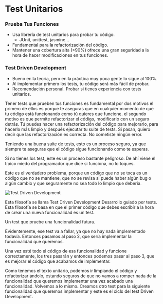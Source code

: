 # Test Unitarios

### Prueba Tus Funciones

- Usa librería de test unitarios para probar tu código.
    - JUnit, unittest, jasmine...
- Fundamental para la refactorización del código.
- Mantener una cobertura alta (>90%) ofrece una gran seguridad a la hora de hacer modificaciones en tus funciones.

### Test Driven Development

- Bueno en la teoría, pero en la práctica muy poca gente lo sigue al 100%.
- Al implementar primero los tests, tu código será más fácil de probar.
- Recomendación personal. Probar si tienes experiencia con tests unitarios.

Tener tests que prueben tus funciones es fundamental por dos motivos el primero de ellos es porque te aseguras que en cualquier momento de que tu código está funcionando como tú quieres que funcione. el segundo motivo es que permite refactorizar el código, modificarlo con un seguro detrás.
Tú puedes hacer una refactorización del código para mejorarlo, para hacerlo más limpio y después ejecutar tu suite de tests.
Si pasan, quiero decir que las refactorización es correcta. No cometiste ningún error.

Teniendo una buena suite de tests, esto es un proceso seguro, ya que siempre te aseguras que el código sigue funcionando como te esperas.

Si no tienes los test, este es un proceso bastante peligroso. De ahí viene el típico miedo del programador que dice si funciona, no lo toques.

Este es el verdadero problema, porque un código que no se toca es un código que no se mantiene, que no se revisa si puede haber algún bug o algún cambio y que seguramente no sea todo lo limpio que debería.

<img src="Test Driven Development.png" alt="Test Driven Development" />

Esta filosofía se llama Test Driven Development Desarrollo guiado por tests.
Esta filosofía se basa en que el primer código que debes escribir a la hora de crear una nueva funcionalidad es un test.

Un test que pruebe una funcionalidad futura.

Evidentemente, ese test va a fallar, ya que no hay nada implementado todavía. Entonces pasamos al paso 2, que sería implementar la funcionalidad que queremos.

Una vez esté todo el código de esa funcionalidad y funcione correctamente, los tres pasarán y entonces podemos pasar al paso 3, que es mejorar el código que acabamos de implementar.

Como tenemos el texto unitario, podemos ir limpiando el código y refactorizar ándolo, estando seguros de que no vamos a romper nada de la funcionalidad que queremos implementar una vez acabado una funcionalidad.
Volvemos a lo mismo.
Creamos otro test para la siguiente funcionalidad que queremos implementar y este es el ciclo del test Driven Development.
